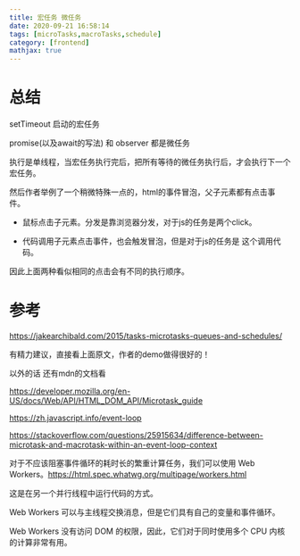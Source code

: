 ```yaml
---
title: 宏任务 微任务
date: 2020-09-21 16:58:14
tags: [microTasks,macroTasks,schedule]
category: [frontend]
mathjax: true
---
```


# 总结

setTimeout 启动的宏任务

promise(以及await的写法) 和 observer 都是微任务

执行是单线程，当宏任务执行完后，把所有等待的微任务执行后，才会执行下一个宏任务。

然后作者举例了一个稍微特殊一点的，html的事件冒泡，父子元素都有点击事件。

 - 鼠标点击子元素。分发是靠浏览器分发，对于js的任务是两个click。

 - 代码调用子元素点击事件，也会触发冒泡，但是对于js的任务是 这个调用代码。

因此上面两种看似相同的点击会有不同的执行顺序。

# 参考

https://jakearchibald.com/2015/tasks-microtasks-queues-and-schedules/

有精力建议，直接看上面原文，作者的demo做得很好的！

以外的话 还有mdn的文档看

https://developer.mozilla.org/en-US/docs/Web/API/HTML_DOM_API/Microtask_guide

https://zh.javascript.info/event-loop

https://stackoverflow.com/questions/25915634/difference-between-microtask-and-macrotask-within-an-event-loop-context

对于不应该阻塞事件循环的耗时长的繁重计算任务，我们可以使用 Web Workers。https://html.spec.whatwg.org/multipage/workers.html

这是在另一个并行线程中运行代码的方式。

Web Workers 可以与主线程交换消息，但是它们具有自己的变量和事件循环。

Web Workers 没有访问 DOM 的权限，因此，它们对于同时使用多个 CPU 内核的计算非常有用。

